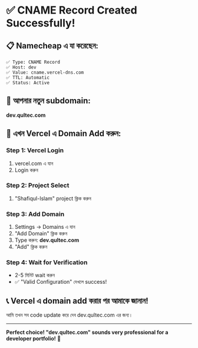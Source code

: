 # ✅ CNAME Record Created Successfully!

## 📋 Namecheap এ যা করেছেন:
```
✅ Type: CNAME Record
✅ Host: dev
✅ Value: cname.vercel-dns.com
✅ TTL: Automatic
✅ Status: Active
```

## 🎯 আপনার নতুন subdomain:
**dev.qultec.com** 

## 🚀 এখন Vercel এ Domain Add করুন:

### Step 1: Vercel Login
1. vercel.com এ যান
2. Login করুন

### Step 2: Project Select  
1. "Shafiqul-Islam" project ক্লিক করুন

### Step 3: Add Domain
1. Settings → Domains এ যান
2. "Add Domain" ক্লিক করুন
3. Type করুন: **dev.qultec.com**
4. "Add" ক্লিক করুন

### Step 4: Wait for Verification
- 2-5 মিনিট wait করুন
- ✅ "Valid Configuration" দেখলে success!

## 📞 Vercel এ domain add করার পর আমাকে জানান!
আমি তখন সব code update করে দেব dev.qultec.com এর জন্য।

---
**Perfect choice! "dev.qultec.com" sounds very professional for a developer portfolio!** 🚀
